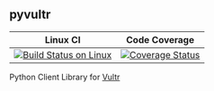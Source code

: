 ## pyvultr

| Linux CI | Code Coverage |
|:--------:|:-------------:|
| [![Build Status on Linux](https://travis-ci.org/pradeepchhetri/pyvultr.svg?branch=master)](https://travis-ci.org/pradeepchhetri/pyvultr) | [![Coverage Status](https://codecov.io/github/pradeepchhetri/pyvultr/coverage.svg?branch=master)](https://codecov.io/github/pradeepchhetri/pyvultr?branch=master)

Python Client Library for [Vultr](https://www.vultr.com)
